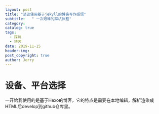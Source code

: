 ```yaml
---
layout: post
title: "谈谈使用基于jekyll的博客写作感悟"
subtitle:   " 一次艰难的踩坑旅程"
category: 
catalog: true
tags: 
  - 踩坑
  - 博客
date: 2019-11-15
header-img: 
post_copyright: true
author: Jerry
---
```


# 设备、平台选择

一开始我使用的是基于Hexo的博客，它的特点是需要在本地编辑，解析渲染成HTML后develop到github仓库里。
